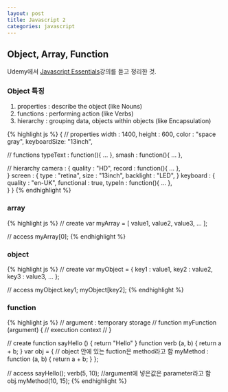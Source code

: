 ```yaml
---
layout: post
title: Javascript 2
categories: javascript
---
```

## Object, Array, Function
Udemy에서 <a href="https://www.udemy.com/javascript-essentials/" target="_blank">Javascript Essentials</a>강의를 듣고 정리한 것.


### Object 특징
1. properties : describe the object (like Nouns)
2. functions : performing action (like Verbs)
3. hierarchy : grouping data, objects within objects (like Encapsulation)

{% highlight js %}
{
// properties
width : 1400,
height : 600,
color : "space gray",
keyboardSize: "13inch",

// functions
typeText : function(){ ... },
smash : function(){ ... },

// hierarchy
camera : {
          quality : "HD",
          record : function(){ ... },  
        }
screen : {
          type : "retina",
          size : "13inch",
          backlight : "LED",
        }
keyboard : {
          quality : "en-UK",
          functional : true,
          typeIn : function(){ ... },   
        }
}
{% endhighlight %}

### array
{% highlight js %}
// create
var myArray = [
  value1,
  value2,
  value3,
  ...
];

// access
myArray[0];
{% endhighlight %}

### object
{% highlight js %}
// create
var myObject = {
  key1 : value1,
  key2 : value2,
  key3 : value3,
  ...
};

// access
myObject.key1;
myObject[key2];
{% endhighlight %}

### function
{% highlight js %}
// argument : temporary storage
// function myFunction (argument) {
//   execution context
// }

// create
function sayHello () {
  return "Hello"
}
function verb (a, b) {
  return a + b;
} 
var obj = {
  // object 안에 있는 fuction은 method라고 함
  myMethod : function (a, b) {
    return a + b;
  }
};

// access
sayHello();
verb(5, 10);  //argument에 넣은값은 parameter라고 함
obj.myMethod(10, 15);
{% endhighlight %}